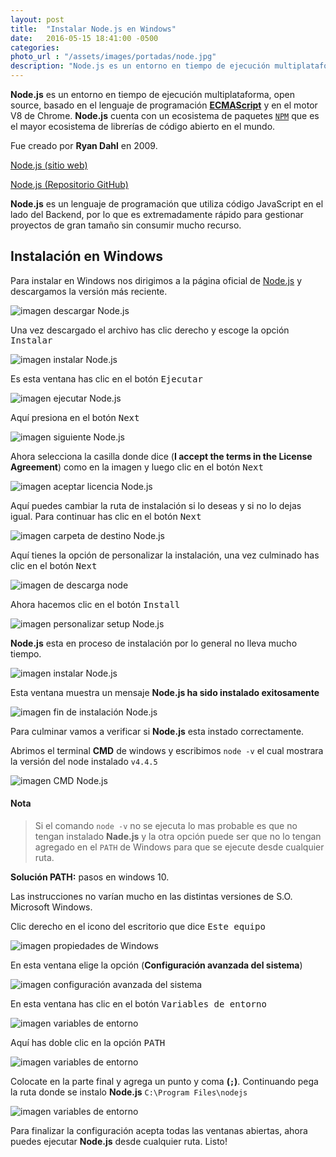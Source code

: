 ```yaml
---
layout: post
title:  "Instalar Node.js en Windows"
date:   2016-05-15 18:41:00 -0500
categories:  
photo_url : "/assets/images/portadas/node.jpg"
description: "Node.js es un entorno en tiempo de ejecución multiplataforma, open source, basado en el lenguaje de programación ECMAScript y en el motor V8 de Chrome"
---
```

**Node.js** es un entorno en tiempo de ejecución multiplataforma, open source, basado en el lenguaje de programación <b>[ECMAScript](https://es.wikipedia.org/wiki/ECMAScript)</b> y en el motor V8 de Chrome. **Node.js** cuenta con un ecosistema de paquetes [`NPM`](https://www.npmjs.com/) que es el mayor ecosistema de librerías de código abierto en el mundo.


Fue creado por  **Ryan Dahl** en 2009.

[Node.js (sitio web)](https://nodejs.org/en/)

[Node.js (Repositorio GitHub)](https://github.com/nodejs/node)

**Node.js** es un lenguaje de programación que utiliza código JavaScript en el lado del Backend, por lo que es extremadamente rápido para gestionar proyectos de gran tamaño sin consumir mucho recurso.


## Instalación en Windows

Para instalar en Windows nos dirigimos a la página oficial de [Node.js](https://nodejs.org/en/) y descargamos la versión más reciente.

![imagen descargar Node.js](/assets/images/posts/nodejs/01.png)

Una vez descargado el archivo has clic derecho y escoge la opción <kbd>Instalar</kbd>

![imagen instalar Node.js](/assets/images/posts/nodejs/02.png)

Es esta ventana has clic en el botón <kbd>Ejecutar</kbd>

![imagen ejecutar Node.js](/assets/images/posts/nodejs/03.png)

Aquí presiona en el botón <kbd>Next</kbd>

![imagen siguiente Node.js](/assets/images/posts/nodejs/04.png)

Ahora selecciona la casilla donde dice (**I accept the terms in the License Agreement**) como en la imagen y luego clic en el botón <kbd>Next</kbd>

![imagen aceptar licencia Node.js](/assets/images/posts/nodejs/05.png)

Aquí puedes cambiar la ruta de instalación si lo deseas y si no lo dejas igual. Para continuar has clic en el botón <kbd>Next</kbd>

![imagen carpeta de destino Node.js](/assets/images/posts/nodejs/06.png)

Aquí tienes la opción de personalizar la instalación, una vez culminado has clic en el botón <kbd>Next</kbd>

![imagen de descarga node](/assets/images/posts/nodejs/07.png)

Ahora hacemos clic en el botón <kbd>Install</kbd>

![imagen personalizar setup Node.js](/assets/images/posts/nodejs/08.png)

**Node.js** esta en proceso de instalación por lo general no lleva mucho tiempo.

![imagen instalar Node.js](/assets/images/posts/nodejs/09.png)

Esta ventana muestra un mensaje **Node.js ha sido instalado exitosamente**

![imagen fin de instalación Node.js](/assets/images/posts/nodejs/fin.png)

Para culminar vamos a verificar si **Node.js** esta instado correctamente.

Abrimos el terminal **CMD** de windows y escribimos `node -v`  el cual mostrara la versión del node instalado `v4.4.5`

![imagen CMD Node.js](/assets/images/posts/nodejs/node_cmd.png)

#### Nota


> Si el comando `node -v` no se ejecuta lo mas probable es que no tengan instalado **Nade.js** y la otra opción puede ser que no lo tengan agregado en el `PATH` de Windows para que se ejecute desde cualquier ruta.

**Solución PATH:** pasos en windows 10.

Las instrucciones no varían mucho en las distintas versiones de S.O. Microsoft Windows.


Clic derecho en el icono del escritorio que dice <kbd>Este equipo</kbd>

![imagen propiedades de Windows](/assets/images/posts/nodejs/win10_propiedades.png)

En esta ventana elige la opción (**Configuración avanzada del sistema**)

![imagen configuración avanzada del sistema](/assets/images/posts/nodejs/win10_configuracion.png)

En esta ventana has clic en el botón <kbd>Variables de entorno</kbd>

![imagen variables de entorno](/assets/images/posts/nodejs/win10_variables_entorno.png)

Aquí has doble clic en la  opción <kbd>PATH</kbd>

![imagen variables de entorno](/assets/images/posts/nodejs/win10_path.png)

Colocate en la parte final y agrega un punto y coma **(`;`)**. Continuando pega la ruta donde se instalo **Node.js** `C:\Program Files\nodejs`

![imagen variables de entorno](/assets/images/posts/nodejs/win10_add_path.png)

Para finalizar la configuración acepta todas las ventanas abiertas, ahora puedes ejecutar **Node.js** desde cualquier ruta. Listo!
